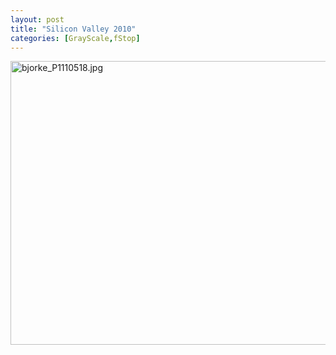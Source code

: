 ```yaml
---
layout: post
title: "Silicon Valley 2010"
categories: [GrayScale,fStop]
---
```

<img alt="bjorke_P1110518.jpg" src="http://www.botzilla.com/blog/archives/pix2010/bjorke_P1110518.jpg" width="807" height="454" border="0" alt="at SJMA with See See Lo"  />


<!--more-->

